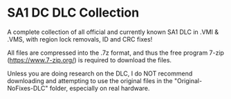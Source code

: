 # SA1 DC DLC Collection
A complete collection of all official and currently known SA1 DLC in .VMI & .VMS, with region lock removals, ID and CRC fixes!

All files are compressed into the .7z format, and thus the free program 7-zip (https://www.7-zip.org/) is required to download the files.

Unless you are doing research on the DLC, I do NOT recommend downloading and attempting to use the original files in the "Original-NoFixes-DLC" folder, especially on real hardware.

